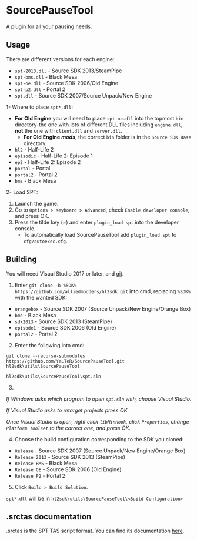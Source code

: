 SourcePauseTool
===============

A plugin for all your pausing needs.

## Usage

There are different versions for each engine:
  * `spt-2013.dll` - Source SDK 2013/SteamPipe
  * `spt-bms.dll` - Black Mesa
  * `spt-oe.dll` - Source SDK 2006/Old Engine
  * `spt-p2.dll` - Portal 2
  * `spt.dll` - Source SDK 2007/Source Unpack/New Engine

1- Where to place `spt*.dll`:
  * **For Old Engine** you will need to place `spt-oe.dll` into the topmost `bin` directory-the one with lots of different DLL files including `engine.dll`, **not** the one with `client.dll` and `server.dll`.
    * **For Old Engine *mods***, the correct `bin` folder is in the `Source SDK Base` directory.
  * `hl2` - Half-Life 2
  * `episodic` - Half-Life 2: Episode 1
  * `ep2` - Half-Life 2: Episode 2
  * `portal` - Portal
  * `portal2` - Portal 2
  * `bms` - Black Mesa

2- Load SPT:
  1. Launch the game.
  2. Go to `Options > Keyboard > Advanced`, check `Enable developer console`, and press OK.
  3. Press the tilde key (~) and enter `plugin_load spt` into the developer console. 
      * To automatically load SourcePauseTool add `plugin_load spt` to `cfg/autoexec.cfg`.

## Building
You will need Visual Studio 2017 or later, and [git](https://git-scm.com).

1. Enter `git clone -b %SDK% https://github.com/alliedmodders/hl2sdk.git` into cmd, replacing `%SDK%` with the wanted SDK:
* `orangebox` - Source SDK 2007 (Source Unpack/New Engine/Orange Box)
* `bms` - Black Mesa
* `sdk2013` - Source SDK 2013 (SteamPipe)
* `episode1` - Source SDK 2006 (Old Engine)
* `portal2` - Portal 2
2. Enter the following into cmd:
```
git clone --recurse-submodules https://github.com/YaLTeR/SourcePauseTool.git hl2sdk\utils\SourcePauseTool

hl2sdk\utils\SourcePauseTool\spt.sln
```
3.
*If Windows asks which program to open `spt.sln` with, choose Visual Studio.*

*If Visual Studio asks to retarget projects press OK.*

*Once Visual Studio is open, right click `libMinHook`, click `Properties`, change `Platform Toolset` to the correct one, and press OK.*

4. Choose the build configuration corresponding to the SDK you cloned:
* `Release` - Source SDK 2007 (Source Unpack/New Engine/Orange Box)
* `Release 2013` - Source SDK 2013 (SteamPipe)
* `Release BMS` - Black Mesa
* `Release OE` - Source SDK 2006 (Old Engine)
* `Release P2` - Portal 2

5. Click `Build > Build Solution`.

`spt*.dll` will be in `hl2sdk\utils\SourcePauseTool\<Build Configuration>`

## .srctas documentation
.srctas is the SPT TAS script format. You can find its documentation [here](https://docs.google.com/document/d/11iu9kw5Ufa3-QaiR7poJWBwfe1I56wI6fBtDgmWZ8Aw).
